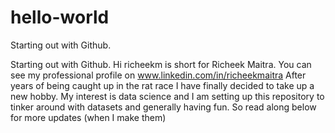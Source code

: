 # hello-world
Starting out with Github.

Starting out with Github. Hi richeekm is short for Richeek Maitra. You can see my professional profile on www.linkedin.com/in/richeekmaitra After years of being caught up in the rat race I have finally decided to take up a new hobby. My interest is data science and I am setting up this repository to tinker around with datasets and generally having fun. So read along below for more updates (when I make them)
